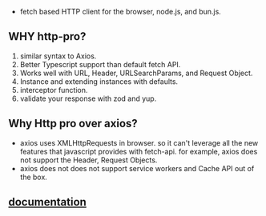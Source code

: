 - fetch based HTTP client for the browser, node.js, and bun.js.

## WHY http-pro?

1. similar syntax to Axios.
2. Better Typescript support than default fetch API.
3. Works well with URL, Header, URLSearchParams, and Request Object.
4. Instance and extending instances with defaults.
5. interceptor function.
6. validate your response with zod and yup.

## Why Http pro over axios?

- axios uses XMLHttpRequests in browser. so it can't leverage all the new features that javascript provides with fetch-api. for example, axios does not support the Header, Request Objects.
- axios does not does not support service workers and Cache API out of the box.

## [documentation](https://http-pro.netlify.app/docs/getting-started)
